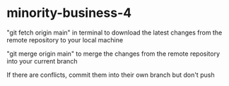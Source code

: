 # minority-business-4

"git fetch origin main" in terminal to download the latest changes from the remote repository to your local machine

"git merge origin main" to merge the changes from the remote repository into your current branch

If there are conflicts, commit them into their own branch but don't push
